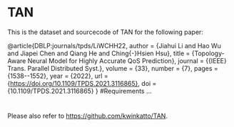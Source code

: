 # TAN
This is the dataset and sourcecode of TAN for the following paper:

@article{DBLP:journals/tpds/LiWCHH22,
  author    = {Jiahui Li and
               Hao Wu and
               Jiapei Chen and
               Qiang He and
               Ching{-}Hsien Hsu},
  title     = {Topology-Aware Neural Model for Highly Accurate QoS Prediction},
  journal   = {{IEEE} Trans. Parallel Distributed Syst.},
  volume    = {33},
  number    = {7},
  pages     = {1538--1552},
  year      = {2022},
  url       = {https://doi.org/10.1109/TPDS.2021.3116865},
  doi       = {10.1109/TPDS.2021.3116865}
}
#Requirements
...
#
Please also refer to https://github.com/kwinkatto/TAN.
